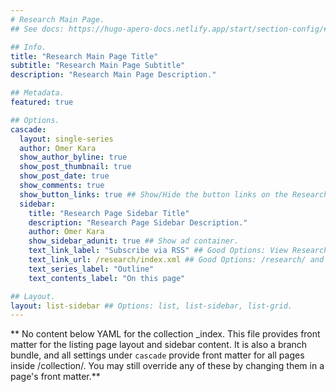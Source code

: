 ```yaml
---
# Research Main Page.
## See docs: https://hugo-apero-docs.netlify.app/start/section-config/#lists-of-pages

## Info.
title: "Research Main Page Title"
subtitle: "Research Main Page Subtitle"
description: "Research Main Page Description."

## Metadata.
featured: true

## Options.
cascade:
  layout: single-series
  author: Omer Kara
  show_author_byline: true
  show_post_thumbnail: true
  show_post_date: true
  show_comments: true
  show_button_links: true ## Show/Hide the button links on the Research Main Page.
  sidebar:
    title: "Research Page Sidebar Title"
    description: "Research Page Sidebar Description."
    author: Omer Kara
    show_sidebar_adunit: true ## Show ad container.
    text_link_label: "Subscribe via RSS" ## Good Options: View Research Main Page and Subscribe via RSS.
    text_link_url: /research/index.xml ## Good Options: /research/ and /research/index.xml.
    text_series_label: "Outline"
    text_contents_label: "On this page"

## Layout.
layout: list-sidebar ## Options: list, list-sidebar, list-grid.
---
```


** No content below YAML for the collection _index. This file provides front matter for the listing page layout and sidebar content. It is also a branch bundle, and all settings under `cascade` provide front matter for all pages inside /collection/. You may still override any of these by changing them in a page's front matter.**

